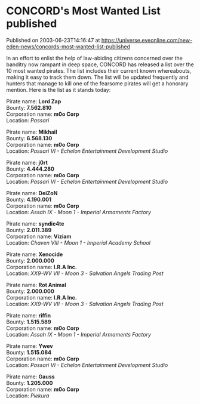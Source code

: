 # CONCORD's Most Wanted List published
Published on 2003-06-23T14:16:47 at https://universe.eveonline.com/new-eden-news/concords-most-wanted-list-published

In an effort to enlist the help of law-abiding citizens concerned over the banditry now rampant in deep space, CONCORD has released a list over the 10 most wanted pirates. The list includes their current known whereabouts, making it easy to track them down. The list will be updated frequently and hunters that manage to kill one of the fearsome pirates will get a honorary mention. Here is the list as it stands today:  
  
Pirate name: **Lord Zap**  
Bounty: **7.562.810**  
Corporation name: **m0o Corp**  
Location: _Passari_  
  
Pirate name: **Mikhail**  
Bounty: **6.568.130**  
Corporation name: **m0o Corp**  
Location: _Passari VI - Echelon Entertainment Development Studio_  
  
Pirate name: **j0rt**  
Bounty: **4.444.280**  
Corporation name: **m0o Corp**  
Location: _Passari VI - Echelon Entertainment Development Studio_  
  
Pirate name: **DeiZoN**  
Bounty: **4.190.001**  
Corporation name: **m0o Corp**  
Location: _Assah IX - Moon 1 - Imperial Armaments Factory_  
  
Pirate name: **syndic4te**  
Bounty: **2.011.389**  
Corporation name: **Viziam**  
Location: _Chaven VIII - Moon 1 - Imperial Academy School_  
  
Pirate name: **Xenocide**  
Bounty: **2.000.000**  
Corporation name: **I.R.A Inc.**  
Location: _XX9-WV VII - Moon 3 - Salvation Angels Trading Post_  
  
Pirate name: **Rot Animal**  
Bounty: **2.000.000**  
Corporation name: **I.R.A Inc.**  
Location: _XX9-WV VII - Moon 3 - Salvation Angels Trading Post_  
  
Pirate name: **riffin**  
Bounty: **1.515.589**  
Corporation name: **m0o Corp**  
Location: _Assah IX - Moon 1 - Imperial Armaments Factory_  
  
Pirate name: **Ywev**  
Bounty: **1.515.084**  
Corporation name: **m0o Corp**  
Location: _Passari VI - Echelon Entertainment Development Studio_  
  
Pirate name: **Gauss**  
Bounty: **1.205.000**  
Corporation name: **m0o Corp**  
Location: _Piekura_
